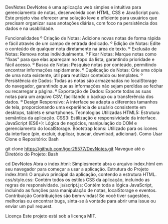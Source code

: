 DevNotes
DevNotes é uma aplicação web simples e intuitiva para gerenciamento de notas, desenvolvida com HTML, CSS e JavaScript puro. Este projeto visa oferecer uma solução leve e eficiente para usuários que precisam organizar suas anotações diárias, com foco na persistência dos dados e na usabilidade.

Funcionalidades
º Criação de Notas: Adicione novas notas de forma rápida e fácil através de um campo de entrada dedicado.
º Edição de Notas: Edite o conteúdo de qualquer nota diretamente na área de texto.
º Exclusão de Notas: Remova notas individualmente.
º Fixar Notas: Marque notas como "fixas" para que elas apareçam no topo da lista, garantindo prioridade e fácil acesso.
º Busca de Notas: Pesquise notas por conteúdo, permitindo encontrar informações rapidamente.
º Duplicação de Notas: Crie uma cópia de uma nota existente, útil para reutilizar conteúdo ou templates.
º Persistência de Dados: Todas as notas são armazenadas no localStorage do navegador, garantindo que as informações não sejam perdidas ao fechar ou recarregar a página.
º Exportação de Dados: Exporte todas as suas notas para um arquivo CSV, facilitando o backup ou a transferência dos dados.
º Design Responsivo: A interface se adapta a diferentes tamanhos de tela, proporcionando uma experiência de usuário consistente em desktops, tablets e smartphones.
Tecnologias Utilizadas
HTML5: Estrutura semântica da aplicação.
CSS3: Estilização e responsividade da interface.
JavaScript (ES6+): Lógica de negócios, manipulação do DOM e gerenciamento do localStorage.
Bootstrap Icons: Utilizado para os ícones da interface (pin, excluir, duplicar, buscar, download, adicionar).
Como Usar
Clone o Repositório:
Bash

git clone https://github.com/igor25577/DevNotes.git
Navegue até o Diretório do Projeto:
Bash

cd DevNotes
Abra o index.html: Simplesmente abra o arquivo index.html em seu navegador para começar a usar a aplicação.
Estrutura do Projeto
index.html: O arquivo principal da aplicação, contendo a estrutura HTML.
css/style.css: Contém todos os estilos CSS da aplicação, incluindo as regras de responsividade.
js/script.js: Contém toda a lógica JavaScript, incluindo as funções para manipulação de notas, localStorage e eventos.
Contribuição
Contribuições são bem-vindas! Se você tiver sugestões, melhorias ou encontrar bugs, sinta-se à vontade para abrir uma issue ou enviar um pull request.

Licença
Este projeto está sob a licença MIT.
